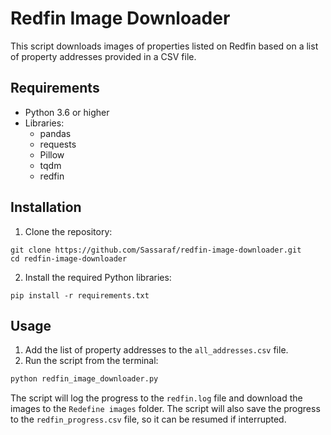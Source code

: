 
# Redfin Image Downloader

This script downloads images of properties listed on Redfin based on a list of property addresses provided in a CSV file.

## Requirements

- Python 3.6 or higher
- Libraries:
  - pandas
  - requests
  - Pillow
  - tqdm
  - redfin


## Installation

1. Clone the repository:

```
git clone https://github.com/Sassaraf/redfin-image-downloader.git
cd redfin-image-downloader
```

2. Install the required Python libraries:

```
pip install -r requirements.txt
```

## Usage

1. Add the list of property addresses to the `all_addresses.csv` file.
2. Run the script from the terminal:

```bash
python redfin_image_downloader.py
```

The script will log the progress to the `redfin.log` file and download the images to the `Redefine images` folder. The script will also save the progress to the `redfin_progress.csv` file, so it can be resumed if interrupted.


